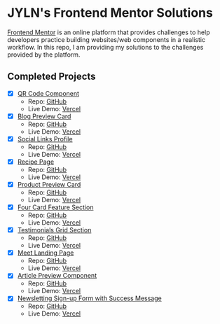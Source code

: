 # JYLN's Frontend Mentor Solutions

[Frontend Mentor](https://frontendmentor.io) is an online platform that provides challenges to help developers practice building websites/web components in a realistic workflow. In this repo, I am providing my solutions to the challenges provided by the platform.

## Completed Projects

- [x] [QR Code Component](https://www.frontendmentor.io/challenges/qr-code-component-iux_sIO_H)
  - Repo: [GitHub](https://github.com/JYLN/qr-component-challenge)
  - Live Demo: [Vercel](https://jyln-qr-component-challenge.vercel.app/)
- [x] [Blog Preview Card](https://www.frontendmentor.io/challenges/blog-preview-card-ckPaj01IcS)
  - Repo: [GitHub](https://github.com/JYLN/blog-preview-card-challenge)
  - Live Demo: [Vercel](https://jyln-blog-preview-card-challenge.vercel.app/)
- [x] [Social Links Profile](https://www.frontendmentor.io/challenges/social-links-profile-UG32l9m6dQ)
  - Repo: [GitHub](https://github.com/JYLN/social-links-profile-challenge)
  - Live Demo: [Vercel](https://jyln-social-links-profile-challenge.vercel.app/)
- [x] [Recipe Page](https://www.frontendmentor.io/challenges/recipe-page-KiTsR8QQKm)
  - Repo: [GitHub](https://github.com/JYLN/recipe-page-challenge)
  - Live Demo: [Vercel](https://jyln-recipe-page-challenge.vercel.app/)
- [x] [Product Preview Card](https://www.frontendmentor.io/challenges/product-preview-card-component-GO7UmttRfa)
  - Repo: [GitHub](https://github.com/JYLN/product-preview-card-challenge)
  - Live Demo: [Vercel](https://jyln-product-preview-card-challenge.vercel.app/)
- [x] [Four Card Feature Section](https://www.frontendmentor.io/challenges/four-card-feature-section-weK1eFYK)
  - Repo: [GitHub](https://github.com/JYLN/four-card-feature-challenge)
  - Live Demo: [Vercel](https://jyln-four-card-feature-challenge.vercel.app/)
- [x] [Testimonials Grid Section](https://www.frontendmentor.io/challenges/testimonials-grid-section-Nnw6J7Un7)
  - Repo: [GitHub](https://github.com/JYLN/testimonials-grid-challenge)
  - Live Demo: [Vercel](https://jyln-testimonials-grid-challenge.vercel.app/)
- [x] [Meet Landing Page](https://www.frontendmentor.io/challenges/meet-landing-page-rbTDS6OUR)
  - Repo: [GitHub](https://github.com/JYLN/meet-landing-page-challenge)
  - Live Demo: [Vercel](https://jyln-meet-landing-page-challenge.vercel.app/)
- [x] [Article Preview Component](https://www.frontendmentor.io/challenges/article-preview-component-dYBN_pYFT)
  - Repo: [GitHub](https://github.com/JYLN/article-preview-component-challenge)
  - Live Demo: [Vercel](https://jyln-article-preview-component-challenge.vercel.app/)
- [x] [Newsletting Sign-up Form with Success Message](https://www.frontendmentor.io/challenges/newsletter-signup-form-with-success-message-3FC1AZbNrv)
  - Repo: [GitHub](https://github.com/JYLN/newsletter-signup-challenge)
  - Live Demo: [Vercel](https://jyln-newsletter-signup-challenge.vercel.app/)
